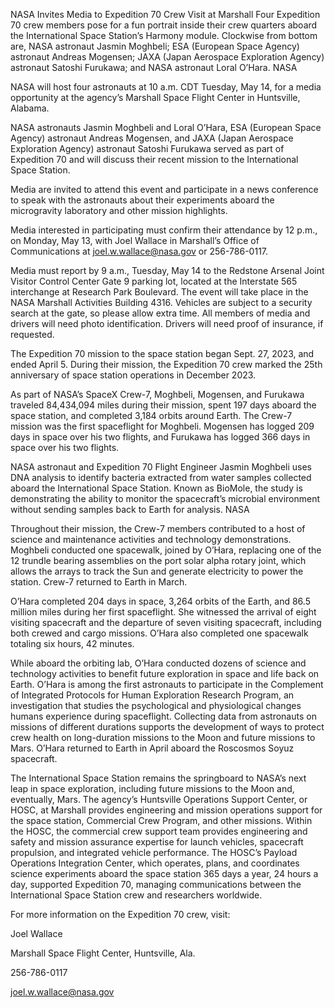 NASA Invites Media to Expedition 70 Crew Visit at Marshall 
 Four Expedition 70 crew members pose for a fun portrait inside their crew quarters aboard the International Space Station’s Harmony module. Clockwise from bottom are, NASA astronaut Jasmin Moghbeli; ESA (European Space Agency) astronaut Andreas Mogensen; JAXA (Japan Aerospace Exploration Agency) astronaut Satoshi Furukawa; and NASA astronaut Loral O’Hara. NASA

NASA will host four astronauts at 10 a.m. CDT Tuesday, May 14, for a media opportunity at the agency’s Marshall Space Flight Center in Huntsville, Alabama.

NASA astronauts Jasmin Moghbeli and Loral O’Hara, ESA (European Space Agency) astronaut Andreas Mogensen, and JAXA (Japan Aerospace Exploration Agency) astronaut Satoshi Furukawa served as part of Expedition 70 and will discuss their recent mission to the International Space Station.

Media are invited to attend this event and participate in a news conference to speak with the astronauts about their experiments aboard the microgravity laboratory and other mission highlights.

Media interested in participating must confirm their attendance by 12 p.m., on Monday, May 13, with Joel Wallace in Marshall’s Office of Communications at joel.w.wallace@nasa.gov or 256-786-0117.

Media must report by 9 a.m., Tuesday, May 14 to the Redstone Arsenal Joint Visitor Control Center Gate 9 parking lot, located at the Interstate 565 interchange at Research Park Boulevard. The event will take place in the NASA Marshall Activities Building 4316. Vehicles are subject to a security search at the gate, so please allow extra time. All members of media and drivers will need photo identification. Drivers will need proof of insurance, if requested.

The Expedition 70 mission to the space station began Sept. 27, 2023, and ended April 5. During their mission, the Expedition 70 crew marked the 25th anniversary of space station operations in December 2023.

As part of NASA’s SpaceX Crew-7, Moghbeli, Mogensen, and Furukawa traveled 84,434,094 miles during their mission, spent 197 days aboard the space station, and completed 3,184 orbits around Earth. The Crew-7 mission was the first spaceflight for Moghbeli. Mogensen has logged 209 days in space over his two flights, and Furukawa has logged 366 days in space over his two flights.

NASA astronaut and Expedition 70 Flight Engineer Jasmin Moghbeli uses DNA analysis to identify bacteria extracted from water samples collected aboard the International Space Station. Known as BioMole, the study is demonstrating the ability to monitor the spacecraft’s microbial environment without sending samples back to Earth for analysis. NASA

Throughout their mission, the Crew-7 members contributed to a host of science and maintenance activities and technology demonstrations. Moghbeli conducted one spacewalk, joined by O’Hara, replacing one of the 12 trundle bearing assemblies on the port solar alpha rotary joint, which allows the arrays to track the Sun and generate electricity to power the station. Crew-7 returned to Earth in March.

O’Hara completed 204 days in space, 3,264 orbits of the Earth, and 86.5 million miles during her first spaceflight. She witnessed the arrival of eight visiting spacecraft and the departure of seven visiting spacecraft, including both crewed and cargo missions. O’Hara also completed one spacewalk totaling six hours, 42 minutes.

While aboard the orbiting lab, O’Hara conducted dozens of science and technology activities to benefit future exploration in space and life back on Earth. O’Hara is among the first astronauts to participate in the Complement of Integrated Protocols for Human Exploration Research Program, an investigation that studies the psychological and physiological changes humans experience during spaceflight. Collecting data from astronauts on missions of different durations supports the development of ways to protect crew health on long-duration missions to the Moon and future missions to Mars. O’Hara returned to Earth in April aboard the Roscosmos Soyuz spacecraft.

The International Space Station remains the springboard to NASA’s next leap in space exploration, including future missions to the Moon and, eventually, Mars. The agency’s Huntsville Operations Support Center, or HOSC, at Marshall provides engineering and mission operations support for the space station, Commercial Crew Program, and other missions. Within the HOSC, the commercial crew support team provides engineering and safety and mission assurance expertise for launch vehicles, spacecraft propulsion, and integrated vehicle performance. The HOSC’s Payload Operations Integration Center, which operates, plans, and coordinates science experiments aboard the space station 365 days a year, 24 hours a day, supported Expedition 70, managing communications between the International Space Station crew and researchers worldwide.

For more information on the Expedition 70 crew, visit:

Joel Wallace

Marshall Space Flight Center, Huntsville, Ala.

256-786-0117

joel.w.wallace@nasa.gov